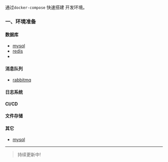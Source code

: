 
通过`docker-compose` 快速搭建 开发环境。

### 一、环境准备


#### 数据库

- [mysql](./Linux/mysql)
- [redis](./Linux/redis)
- 
#### 消息队列

 - [rabbitmq](./Linux/rabbitmq)

#### 日志系统

#### CI/CD

#### 文件存储

#### 其它

- [mysql](./Linux/nginx)


---


> 持续更新中!
